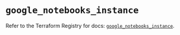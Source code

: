 # `google_notebooks_instance`

Refer to the Terraform Registry for docs: [`google_notebooks_instance`](https://registry.terraform.io/providers/hashicorp/google/6.45.0/docs/resources/notebooks_instance).
